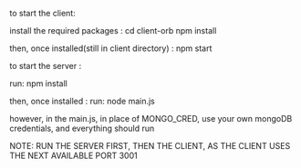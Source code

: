 to start the client:

install the required packages :
cd client-orb
npm install

then, once installed(still in client directory) :
npm start

to start the server :

run:
npm install

then, once installed :
run:
node main.js

however, in the main.js, in place of MONGO_CRED, use your own mongoDB credentials, and everything should run

NOTE: RUN THE SERVER FIRST, THEN THE CLIENT, AS THE CLIENT USES THE NEXT AVAILABLE PORT 3001
